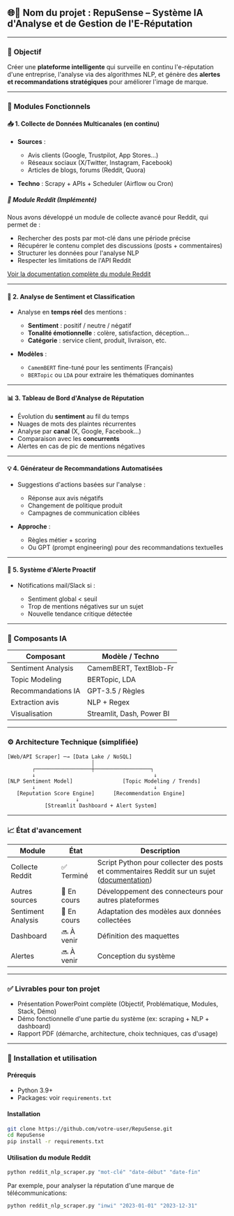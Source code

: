 ## 🌐🧠 **Nom du projet : RepuSense – Système IA d'Analyse et de Gestion de l'E-Réputation**

---

### 🎯 **Objectif**

Créer une **plateforme intelligente** qui surveille en continu l'e-réputation d'une entreprise, l'analyse via des algorithmes NLP, et génère des **alertes et recommandations stratégiques** pour améliorer l'image de marque.

---

### 🧩 **Modules Fonctionnels**

#### 📥 1. **Collecte de Données Multicanales (en continu)**

* **Sources** :

  * Avis clients (Google, Trustpilot, App Stores…)
  * Réseaux sociaux (X/Twitter, Instagram, Facebook)
  * Articles de blogs, forums (Reddit, Quora)
* **Techno** : Scrapy + APIs + Scheduler (Airflow ou Cron)

##### 🔴 Module Reddit (Implémenté)

Nous avons développé un module de collecte avancé pour Reddit, qui permet de :
* Rechercher des posts par mot-clé dans une période précise
* Récupérer le contenu complet des discussions (posts + commentaires)
* Structurer les données pour l'analyse NLP
* Respecter les limitations de l'API Reddit

[Voir la documentation complète du module Reddit](./REDDIT_DATA_COLLECTION.md)

---

#### 🧠 2. **Analyse de Sentiment et Classification**

* Analyse en **temps réel** des mentions :

  * **Sentiment** : positif / neutre / négatif
  * **Tonalité émotionnelle** : colère, satisfaction, déception…
  * **Catégorie** : service client, produit, livraison, etc.
* **Modèles** :

  * `CamemBERT` fine-tuné pour les sentiments (Français)
  * `BERTopic` ou `LDA` pour extraire les thématiques dominantes

---

#### 📊 3. **Tableau de Bord d'Analyse de Réputation**

* Évolution du **sentiment** au fil du temps
* Nuages de mots des plaintes récurrentes
* Analyse par **canal** (X, Google, Facebook…)
* Comparaison avec les **concurrents**
* Alertes en cas de pic de mentions négatives

---

#### 💡 4. **Générateur de Recommandations Automatisées**

* Suggestions d'actions basées sur l'analyse :

  * Réponse aux avis négatifs
  * Changement de politique produit
  * Campagnes de communication ciblées
* **Approche** :

  * Règles métier + scoring
  * Ou GPT (prompt engineering) pour des recommandations textuelles

---

#### 🔔 5. **Système d'Alerte Proactif**

* Notifications mail/Slack si :

  * Sentiment global < seuil
  * Trop de mentions négatives sur un sujet
  * Nouvelle tendance critique détectée

---

### 🧠 **Composants IA**

| Composant          | Modèle / Techno           |
| ------------------ | ------------------------- |
| Sentiment Analysis | CamemBERT, TextBlob-Fr    |
| Topic Modeling     | BERTopic, LDA             |
| Recommandations IA | GPT-3.5 / Règles          |
| Extraction avis    | NLP + Regex               |
| Visualisation      | Streamlit, Dash, Power BI |

---

### ⚙️ **Architecture Technique (simplifiée)**

```
[Web/API Scraper] ─→ [Data Lake / NoSQL]
                           │
        ┌──────────────────┼──────────────────┐
        ↓                                      ↓
[NLP Sentiment Model]                [Topic Modeling / Trends]
        ↓                                      ↓
   [Reputation Score Engine]      [Recommendation Engine]
                      ↓
            [Streamlit Dashboard + Alert System]
```

---

### 📈 **État d'avancement**

| Module | État | Description |
|--------|------|-------------|
| Collecte Reddit | ✅ Terminé | Script Python pour collecter des posts et commentaires Reddit sur un sujet ([documentation](./REDDIT_DATA_COLLECTION.md)) |
| Autres sources | 🔄 En cours | Développement des connecteurs pour autres plateformes |
| Sentiment Analysis | 🔄 En cours | Adaptation des modèles aux données collectées |
| Dashboard | 🔜 À venir | Définition des maquettes |
| Alertes | 🔜 À venir | Conception du système |

---

### ✅ **Livrables pour ton projet**

* Présentation PowerPoint complète (Objectif, Problématique, Modules, Stack, Démo)
* Démo fonctionnelle d'une partie du système (ex: scraping + NLP + dashboard)
* Rapport PDF (démarche, architecture, choix techniques, cas d'usage)

---

### 🚀 **Installation et utilisation**

#### Prérequis

- Python 3.9+
- Packages: voir `requirements.txt`

#### Installation

```bash
git clone https://github.com/votre-user/RepuSense.git
cd RepuSense
pip install -r requirements.txt
```

#### Utilisation du module Reddit

```bash
python reddit_nlp_scraper.py "mot-clé" "date-début" "date-fin"
```

Par exemple, pour analyser la réputation d'une marque de télécommunications:
```bash
python reddit_nlp_scraper.py "inwi" "2023-01-01" "2023-12-31"
```
